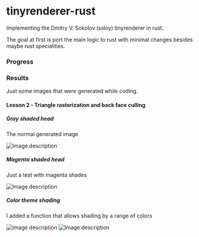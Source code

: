 # tinyrenderer-rust

Implementing the Dmitry V. Sokolov (ssloy) tinyrenderer in rust.

The goal at first is port the main logic to rust with minimal changes besides maybe rust specialities.

### Progress

### Results

Just some images that were generated while coding.

#### Lesson 2 - Triangle rasterization and back face culling

##### Gray shaded head

The normal generated image

![Image description](assets/gray-shaded-head.png.png)

##### Magenta shaded head

Just a test with magenta shades

![Image description](assets/magenta-shaded-head.png.png)

##### Color theme shading

I added a function that allows shading by a range of colors

![Image description](assets/theme-shaded-head.png.png)
![Image description](assets/theme-shaded-head-2.png.png)
